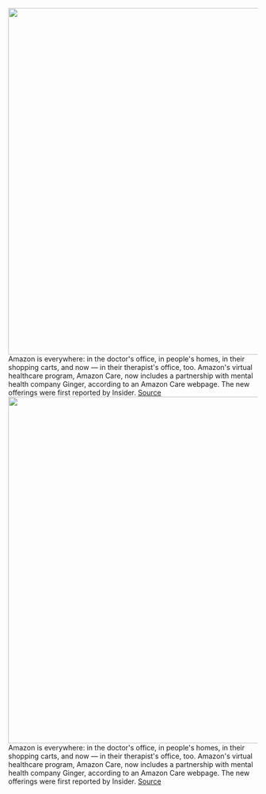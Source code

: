 <img src='https://cdn.vox-cdn.com/thumbor/Fm0jvr-htBcSmHV_CPbgTc31d1U=/0x0:3000x2000/1200x800/filters:focal(1260x760:1740x1240)/cdn.vox-cdn.com/uploads/chorus_image/image/71236877/acastro_180329_1777_amazon_0002.0.jpg' width='700px' /><br/>
Amazon is everywhere: in the doctor's office, in people's homes, in their shopping carts, and now — in their therapist's office, too. Amazon's virtual healthcare program, Amazon Care, now includes a partnership with mental health company Ginger, according to an Amazon Care webpage. The new offerings were first reported by Insider.
<a href='https://www.theverge.com/2022/8/12/23303006/amazon-care-ginger-mental-health-therapy'> Source <a/><img src='https://cdn.vox-cdn.com/thumbor/Fm0jvr-htBcSmHV_CPbgTc31d1U=/0x0:3000x2000/1200x800/filters:focal(1260x760:1740x1240)/cdn.vox-cdn.com/uploads/chorus_image/image/71236877/acastro_180329_1777_amazon_0002.0.jpg' width='700px' /><br/>
Amazon is everywhere: in the doctor's office, in people's homes, in their shopping carts, and now — in their therapist's office, too. Amazon's virtual healthcare program, Amazon Care, now includes a partnership with mental health company Ginger, according to an Amazon Care webpage. The new offerings were first reported by Insider.
<a href='https://www.theverge.com/2022/8/12/23303006/amazon-care-ginger-mental-health-therapy'> Source <a/>